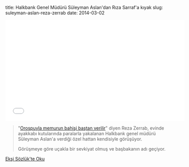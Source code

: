 title: Halkbank Genel Müdürü Süleyman Aslan'dan Rıza Sarraf'a kıyak
slug: suleyman-aslan-reza-zerrab
date: 2014-03-02

<iframe width="560" height="315" src="//www.youtube-nocookie.com/embed/j4OJ8L_IEiM?rel=0" frameborder="0" allowfullscreen></iframe>

> "[Orospuyla memurun bahişi baştan verilir](|filename|reza-zerrab-rusvet.md)" diyen Reza Zerrab, evinde ayakkabı kutularında paralarla yakalanan Halkbank genel müdürü Süleyman Aslan'a verdiği özel hattan kendisiyle görüşüyor.
> 
> Görüşmeye göre uçakla bir sevkiyat olmuş ve başbakanın adı geçiyor.

<a class='btn btn-lg btn-success' href='https://eksisozluk.com/1-mart-2014-suleyman-aslan-riza-sarraf-ses-kaydi--4263018'>
    Ekşi Sözlük'te Oku
</a>
